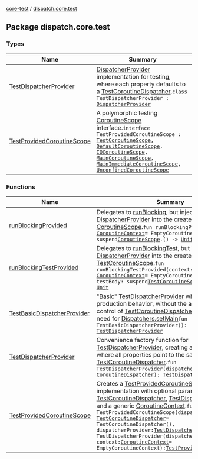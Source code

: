 [core-test](../index.md) / [dispatch.core.test](./index.md)

## Package dispatch.core.test

### Types

| Name | Summary |
|---|---|
| [TestDispatcherProvider](-test-dispatcher-provider/index.md) | [DispatcherProvider](https://rbusarow.github.io/Dispatch/core/dispatch.core/-dispatcher-provider/index.md) implementation for testing, where each property defaults to a [TestCoroutineDispatcher](https://kotlin.github.io/kotlinx.coroutines/kotlinx-coroutines-test/kotlinx.coroutines.test/-test-coroutine-dispatcher/index.html).`class TestDispatcherProvider : `[`DispatcherProvider`](https://rbusarow.github.io/Dispatch/core/dispatch.core/-dispatcher-provider/index.md) |
| [TestProvidedCoroutineScope](-test-provided-coroutine-scope/index.md) | A polymorphic testing [CoroutineScope](https://kotlin.github.io/kotlinx.coroutines/kotlinx-coroutines-core/kotlinx.coroutines/-coroutine-scope/index.html) interface.`interface TestProvidedCoroutineScope : `[`TestCoroutineScope`](https://kotlin.github.io/kotlinx.coroutines/kotlinx-coroutines-test/kotlinx.coroutines.test/-test-coroutine-scope/index.html)`, `[`DefaultCoroutineScope`](https://rbusarow.github.io/Dispatch/core/dispatch.core/-default-coroutine-scope/index.md)`, `[`IOCoroutineScope`](https://rbusarow.github.io/Dispatch/core/dispatch.core/-i-o-coroutine-scope/index.md)`, `[`MainCoroutineScope`](https://rbusarow.github.io/Dispatch/core/dispatch.core/-main-coroutine-scope/index.md)`, `[`MainImmediateCoroutineScope`](https://rbusarow.github.io/Dispatch/core/dispatch.core/-main-immediate-coroutine-scope/index.md)`, `[`UnconfinedCoroutineScope`](https://rbusarow.github.io/Dispatch/core/dispatch.core/-unconfined-coroutine-scope/index.md) |

### Functions

| Name | Summary |
|---|---|
| [runBlockingProvided](run-blocking-provided.md) | Delegates to [runBlocking](https://kotlin.github.io/kotlinx.coroutines/kotlinx-coroutines-core/kotlinx.coroutines/run-blocking.html), but injects a [DispatcherProvider](https://rbusarow.github.io/Dispatch/core/dispatch.core/-dispatcher-provider/index.md) into the created [CoroutineScope](https://kotlin.github.io/kotlinx.coroutines/kotlinx-coroutines-core/kotlinx.coroutines/-coroutine-scope/index.html).`fun runBlockingProvided(context: `[`CoroutineContext`](https://kotlinlang.org/api/latest/jvm/stdlib/kotlin.coroutines/-coroutine-context/index.html)` = EmptyCoroutineContext, block: suspend `[`CoroutineScope`](https://kotlin.github.io/kotlinx.coroutines/kotlinx-coroutines-core/kotlinx.coroutines/-coroutine-scope/index.html)`.() -> `[`Unit`](https://kotlinlang.org/api/latest/jvm/stdlib/kotlin/-unit/index.html)`): `[`Unit`](https://kotlinlang.org/api/latest/jvm/stdlib/kotlin/-unit/index.html) |
| [runBlockingTestProvided](run-blocking-test-provided.md) | Delegates to [runBlockingTest](https://kotlin.github.io/kotlinx.coroutines/kotlinx-coroutines-test/kotlinx.coroutines.test/run-blocking-test.html), but injects a [DispatcherProvider](https://rbusarow.github.io/Dispatch/core/dispatch.core/-dispatcher-provider/index.md) into the created [TestCoroutineScope](https://kotlin.github.io/kotlinx.coroutines/kotlinx-coroutines-test/kotlinx.coroutines.test/-test-coroutine-scope/index.html).`fun runBlockingTestProvided(context: `[`CoroutineContext`](https://kotlinlang.org/api/latest/jvm/stdlib/kotlin.coroutines/-coroutine-context/index.html)` = EmptyCoroutineContext, testBody: suspend `[`TestCoroutineScope`](https://kotlin.github.io/kotlinx.coroutines/kotlinx-coroutines-test/kotlinx.coroutines.test/-test-coroutine-scope/index.html)`.() -> `[`Unit`](https://kotlinlang.org/api/latest/jvm/stdlib/kotlin/-unit/index.html)`): `[`Unit`](https://kotlinlang.org/api/latest/jvm/stdlib/kotlin/-unit/index.html) |
| [TestBasicDispatcherProvider](-test-basic-dispatcher-provider.md) | "Basic" [TestDispatcherProvider](-test-dispatcher-provider/index.md) which mimics production behavior, without the automatic time control of [TestCoroutineDispatcher](https://kotlin.github.io/kotlinx.coroutines/kotlinx-coroutines-test/kotlinx.coroutines.test/-test-coroutine-dispatcher/index.html) and without the need for [Dispatchers.setMain](https://kotlin.github.io/kotlinx.coroutines/kotlinx-coroutines-test/kotlinx.coroutines.test/kotlinx.coroutines.-dispatchers/set-main.html)`fun TestBasicDispatcherProvider(): `[`TestDispatcherProvider`](-test-dispatcher-provider/index.md) |
| [TestDispatcherProvider](-test-dispatcher-provider.md) | Convenience factory function for [TestDispatcherProvider](-test-dispatcher-provider/index.md), creating an implementation where all properties point to the same underlying [TestCoroutineDispatcher](https://kotlin.github.io/kotlinx.coroutines/kotlinx-coroutines-test/kotlinx.coroutines.test/-test-coroutine-dispatcher/index.html).`fun TestDispatcherProvider(dispatcher: `[`CoroutineDispatcher`](https://kotlin.github.io/kotlinx.coroutines/kotlinx-coroutines-core/kotlinx.coroutines/-coroutine-dispatcher/index.html)`): `[`TestDispatcherProvider`](-test-dispatcher-provider/index.md) |
| [TestProvidedCoroutineScope](-test-provided-coroutine-scope.md) | Creates a [TestProvidedCoroutineScope](-test-provided-coroutine-scope/index.md) implementation with optional parameters of [TestCoroutineDispatcher](https://kotlin.github.io/kotlinx.coroutines/kotlinx-coroutines-test/kotlinx.coroutines.test/-test-coroutine-dispatcher/index.html), [TestDispatcherProvider](-test-dispatcher-provider/index.md), and a generic [CoroutineContext](https://kotlinlang.org/api/latest/jvm/stdlib/kotlin.coroutines/-coroutine-context/index.html).`fun TestProvidedCoroutineScope(dispatcher: `[`TestCoroutineDispatcher`](https://kotlin.github.io/kotlinx.coroutines/kotlinx-coroutines-test/kotlinx.coroutines.test/-test-coroutine-dispatcher/index.html)` = TestCoroutineDispatcher(), dispatcherProvider: `[`TestDispatcherProvider`](-test-dispatcher-provider/index.md)` = TestDispatcherProvider(dispatcher), context: `[`CoroutineContext`](https://kotlinlang.org/api/latest/jvm/stdlib/kotlin.coroutines/-coroutine-context/index.html)` = EmptyCoroutineContext): `[`TestProvidedCoroutineScope`](-test-provided-coroutine-scope/index.md) |
